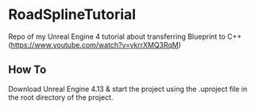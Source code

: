 # RoadSplineTutorial
Repo of my Unreal Engine 4 tutorial about transferring Blueprint to C++ (https://www.youtube.com/watch?v=ykrrXMQ3RqM)

## How To
Download Unreal Engine 4.13 & start the project using the .uproject file in the root directory of the project.

